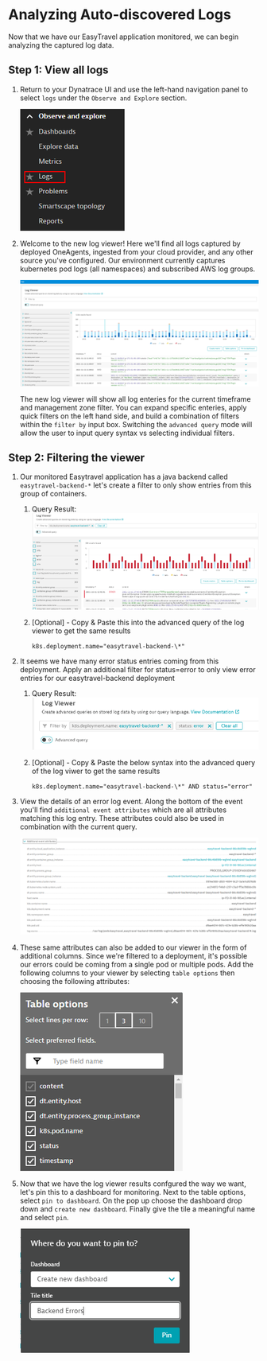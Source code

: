 # Analyzing Auto-discovered Logs

Now that we have our EasyTravel application monitored, we can begin analyzing the captured log data. 

## Step 1: View all logs

1. Return to your Dynatrace UI and use the left-hand navigation panel to select `logs` under the `Observe and Explore` section.
    
    ![Logs](../resources/logs.png)

2. Welcome to the new log viewer! Here we'll find all logs captured by deployed OneAgents, ingested from your cloud provider, and any other source you've configured. Our environment currently captures kubernetes pod logs (all namespaces) and subscribed AWS log groups. 

    ![Log Viewer](../resources/logviewer.png)

    The new log viewer will show all log enteries for the current timeframe and management zone filter. You can expand specific enteries, apply quick filters on the left hand side, and build a combination of filters within the `filter by` input box. Switching the `advanced query` mode will allow the user to input query syntax vs selecting individual filters.

## Step 2: Filtering the viewer

1. Our monitored Easytravel application has a java backend called `easytravel-backend-*` let's create a filter to only show entries from this group of containers.

   1. Query Result: 
    ![BackendQuery](../resources/backenddeploymentlogs.png)
   2. [Optional] - Copy & Paste this into the advanced query of the log viewer to get the same results
   

        ```
        k8s.deployment.name="easytravel-backend-\*"
        ```
2. It seems we have many error status entries coming from this deployment. Apply an additional filter for status=error to only view error entries for our easytravel-backend deployment
   1. Query Result:
    ![Backend&Error](../resources/backend&error.png)
   2. [Optional] - Copy & Paste the below syntax into the advanced query of the log viwer to get the same results

        ```
        k8s.deployment.name="easytravel-backend-\*" AND status="error"
        ```
3. View the details of an error log event. Along the bottom of the event you'll find `additional event attributes` which are all attributes matching this log entry. These attributes could also be used in combination with the current query.
    
   ![event attributes](../resources/eventattributes.png)
   
4. These same attributes can also be added to our viewer in the form of additional columns. Since we're filtered to a deployment, it's possible our errors could be coming from a single pod or multiple pods. Add the following columns to your viewer by selecting `table options` then choosing the following attributes:
   
   ![selected columns](../resources/selectedcolumns.png)
   
5. Now that we have the log viewer results confgured the way we want, let's pin this to a dashboard for monitoring. Next to the table options, select `pin to dashboard`. On the pop up choose the dashboard drop down and `create new dashboard`. Finally give the tile a meaningful name and select `pin`.
   
   ![pin to dashboard](../resources/backenderrorsdashboard.png)